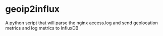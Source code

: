 # geoip2influx
A python script that will parse the nginx access.log and send geolocation metrics and log metrics to InfluxDB
